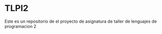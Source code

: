 # TLPI2
Este es un repositorio de el proyecto de asignatura de taller de lenguajes de programacion 2